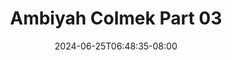 --- 
title: "Ambiyah Colmek Part 03"
description: "download   Ambiyah Colmek Part 03 twitter full vidio terbaru"
date: 2024-06-25T06:48:35-08:00
file_code: "hs5xj4a547tq"
draft: false
cover: "gasov2n58lr7di3d.jpg"
tags: ["Ambiyah", "Colmek", "Part", "bokep-indo", "bokep-viral", "bokep-ig"]
length: 342
fld_id: "1483132"
foldername: "Ambiyah update"
categories: ["Ambiyah update"]
views: 0
---
